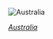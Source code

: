 
![Australia](https://www.gstatic.com/prettyearth/assets/full/2382.jpg)

*[Australia](https://www.google.com/maps/@-26.131427,141.713429,14z/data=!3m1!1e3)*
